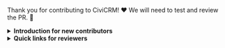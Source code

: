 Thank you for contributing to CiviCRM! ❤️ We will need to test and review the PR. 👷

<details>
<summary><strong>Introduction for new contributors</strong></summary>

- If this is your first PR, an admin will greenlight automated testing with the command `ok to test` or `add to whitelist`.
- A series of tests will automatically run. You can see the results at the bottom of this page (if there are any problems, it will include a link to see what went wrong).
- A [demo site]({{{ci.browse_test_url}}}) will be built where anyone can try out a version of CiviCRM that includes your changes.
- If this process needs to be repeated, an admin will issue the command `test this please` to rerun tests and build a new demo site.
- Before this PR can be merged, it [needs to be reviewed](https://docs.civicrm.org/dev/en/latest/core/pr-review/). Please keep in mind that reviewers are volunteers, and their response time can vary from a few hours to a few weeks depending on their availability and their knowledge of this particular part of CiviCRM.
- A great way to speed up this process is to "trade reviews" with someone - find an open PR that you feel able to review, and leave a comment like "I'm reviewing this now, could you please review mine?" (include a link to yours). You don't have to wait for a response to get started (and you don't have to stop at one!) the more you review, the faster this process goes for everyone :smile:
- To ensure that you are credited properly in the final [release notes](https://github.com/civicrm/civicrm-core/blob/master/release-notes.md), please add yourself to [contributor-key.yml](https://github.com/civicrm/civicrm-core/blob/master/contributor-key.yml)
- For more information about contributing, see [CONTRIBUTING.md](https://github.com/civicrm/civicrm-core/blob/master/.github/CONTRIBUTING.md).

</details>

<details>
<summary><strong>Quick links for reviewers</strong></summary>

- [➡️ Demo site for this PR]({{{ci.browse_test_url}}})
- [📖 Review standards](https://docs.civicrm.org/dev/en/latest/standards/review/)
- [🗒️ Review template](https://civicrm.org/dev/review/template-word.md) (*[brief](https://civicrm.org/dev/review/template-word.md) or [verbose](https://raw.githubusercontent.com/civicrm/civicrm-dev-docs/master/docs/standards/review/template-del-1.0.md)*)

</details>
